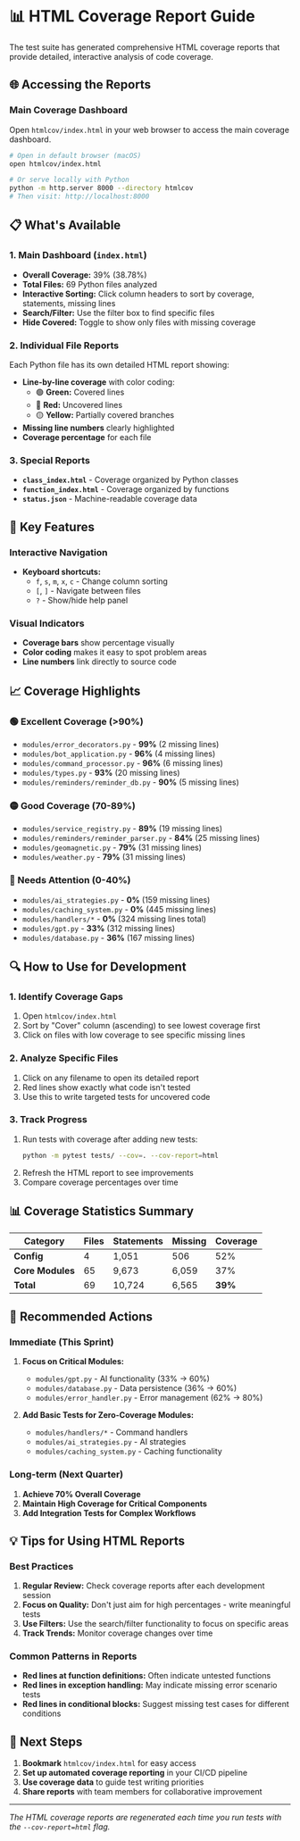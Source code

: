 # 📊 HTML Coverage Report Guide

The test suite has generated comprehensive HTML coverage reports that provide detailed, interactive analysis of code coverage.

## 🌐 Accessing the Reports

### Main Coverage Dashboard
Open `htmlcov/index.html` in your web browser to access the main coverage dashboard.

```bash
# Open in default browser (macOS)
open htmlcov/index.html

# Or serve locally with Python
python -m http.server 8000 --directory htmlcov
# Then visit: http://localhost:8000
```

## 📋 What's Available

### 1. Main Dashboard (`index.html`)
- **Overall Coverage:** 39% (38.78%)
- **Total Files:** 69 Python files analyzed
- **Interactive Sorting:** Click column headers to sort by coverage, statements, missing lines
- **Search/Filter:** Use the filter box to find specific files
- **Hide Covered:** Toggle to show only files with missing coverage

### 2. Individual File Reports
Each Python file has its own detailed HTML report showing:
- **Line-by-line coverage** with color coding:
  - 🟢 **Green:** Covered lines
  - 🔴 **Red:** Uncovered lines
  - 🟡 **Yellow:** Partially covered branches
- **Missing line numbers** clearly highlighted
- **Coverage percentage** for each file

### 3. Special Reports
- **`class_index.html`** - Coverage organized by Python classes
- **`function_index.html`** - Coverage organized by functions
- **`status.json`** - Machine-readable coverage data

## 🎯 Key Features

### Interactive Navigation
- **Keyboard shortcuts:**
  - `f`, `s`, `m`, `x`, `c` - Change column sorting
  - `[`, `]` - Navigate between files
  - `?` - Show/hide help panel

### Visual Indicators
- **Coverage bars** show percentage visually
- **Color coding** makes it easy to spot problem areas
- **Line numbers** link directly to source code

## 📈 Coverage Highlights

### 🟢 Excellent Coverage (>90%)
- `modules/error_decorators.py` - **99%** (2 missing lines)
- `modules/bot_application.py` - **96%** (4 missing lines)
- `modules/command_processor.py` - **96%** (6 missing lines)
- `modules/types.py` - **93%** (20 missing lines)
- `modules/reminders/reminder_db.py` - **90%** (5 missing lines)

### 🟡 Good Coverage (70-89%)
- `modules/service_registry.py` - **89%** (19 missing lines)
- `modules/reminders/reminder_parser.py` - **84%** (25 missing lines)
- `modules/geomagnetic.py` - **79%** (31 missing lines)
- `modules/weather.py` - **79%** (31 missing lines)

### 🔴 Needs Attention (0-40%)
- `modules/ai_strategies.py` - **0%** (159 missing lines)
- `modules/caching_system.py` - **0%** (445 missing lines)
- `modules/handlers/*` - **0%** (324 missing lines total)
- `modules/gpt.py` - **33%** (312 missing lines)
- `modules/database.py` - **36%** (167 missing lines)

## 🔍 How to Use for Development

### 1. Identify Coverage Gaps
1. Open `htmlcov/index.html`
2. Sort by "Cover" column (ascending) to see lowest coverage first
3. Click on files with low coverage to see specific missing lines

### 2. Analyze Specific Files
1. Click on any filename to open its detailed report
2. Red lines show exactly what code isn't tested
3. Use this to write targeted tests for uncovered code

### 3. Track Progress
1. Run tests with coverage after adding new tests:
   ```bash
   python -m pytest tests/ --cov=. --cov-report=html
   ```
2. Refresh the HTML report to see improvements
3. Compare coverage percentages over time

## 📊 Coverage Statistics Summary

| Category | Files | Statements | Missing | Coverage |
|----------|-------|------------|---------|----------|
| **Config** | 4 | 1,051 | 506 | 52% |
| **Core Modules** | 65 | 9,673 | 6,059 | 37% |
| **Total** | 69 | 10,724 | 6,565 | **39%** |

## 🎯 Recommended Actions

### Immediate (This Sprint)
1. **Focus on Critical Modules:**
   - `modules/gpt.py` - AI functionality (33% → 60%)
   - `modules/database.py` - Data persistence (36% → 60%)
   - `modules/error_handler.py` - Error management (62% → 80%)

2. **Add Basic Tests for Zero-Coverage Modules:**
   - `modules/handlers/*` - Command handlers
   - `modules/ai_strategies.py` - AI strategies
   - `modules/caching_system.py` - Caching functionality

### Long-term (Next Quarter)
1. **Achieve 70% Overall Coverage**
2. **Maintain High Coverage for Critical Components**
3. **Add Integration Tests for Complex Workflows**

## 💡 Tips for Using HTML Reports

### Best Practices
1. **Regular Review:** Check coverage reports after each development session
2. **Focus on Quality:** Don't just aim for high percentages - write meaningful tests
3. **Use Filters:** Use the search/filter functionality to focus on specific areas
4. **Track Trends:** Monitor coverage changes over time

### Common Patterns in Reports
- **Red lines at function definitions:** Often indicate untested functions
- **Red lines in exception handling:** May indicate missing error scenario tests
- **Red lines in conditional blocks:** Suggest missing test cases for different conditions

## 🚀 Next Steps

1. **Bookmark** `htmlcov/index.html` for easy access
2. **Set up automated coverage reporting** in your CI/CD pipeline
3. **Use coverage data** to guide test writing priorities
4. **Share reports** with team members for collaborative improvement

---

*The HTML coverage reports are regenerated each time you run tests with the `--cov-report=html` flag.*